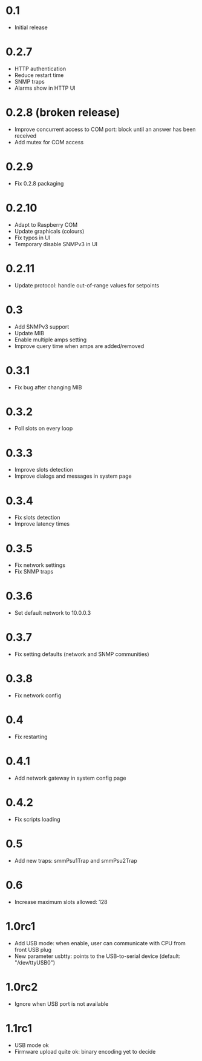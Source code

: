 # 0.1

* Initial release

# 0.2.7

* HTTP authentication
* Reduce restart time
* SNMP traps
* Alarms show in HTTP UI

# 0.2.8 (broken release)

* Improve concurrent access to COM port:
  block until an answer has been received
* Add mutex for COM access

# 0.2.9

* Fix 0.2.8 packaging

# 0.2.10

* Adapt to Raspberry COM
* Update graphicals (colours)
* Fix typos in UI
* Temporary disable SNMPv3 in UI

# 0.2.11

* Update protocol: handle out-of-range values for setpoints

# 0.3

* Add SNMPv3 support
* Update MIB
* Enable multiple amps setting
* Improve query time when amps are added/removed

# 0.3.1

* Fix bug after changing MIB

# 0.3.2

* Poll slots on every loop

# 0.3.3

* Improve slots detection
* Improve dialogs and messages in system page

# 0.3.4

* Fix slots detection
* Improve latency times

# 0.3.5

* Fix network settings
* Fix SNMP traps

# 0.3.6

* Set default network to 10.0.0.3

# 0.3.7

* Fix setting defaults (network and SNMP communities)

# 0.3.8

* Fix network config

# 0.4

* Fix restarting

# 0.4.1

* Add network gateway in system config page

# 0.4.2

* Fix scripts loading

# 0.5

* Add new traps: smmPsu1Trap and smmPsu2Trap

# 0.6

* Increase maximum slots allowed: 128

# 1.0rc1

* Add USB mode: when enable, user can communicate with CPU from front
  USB plug
* New parameter usbtty: points to the USB-to-serial device (default:
  "/dev/ttyUSB0")

# 1.0rc2

* Ignore when USB port is not available

# 1.1rc1

* USB mode ok
* Firmware upload quite ok: binary encoding yet to decide
